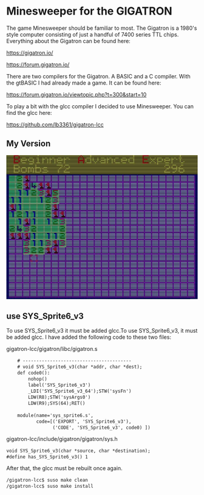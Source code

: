 # Minesweeper for the GIGATRON

The game Minesweeper should be familiar to most.
The Gigatron is a 1980's style computer consisting of just a handful of 7400 series TTL chips.
Everything about the Gigatron can be found here:

https://gigatron.io/

https://forum.gigatron.io/

There are two compilers for the Gigatron. A BASIC and a C compiler. With the gtBASIC I had already made a game. It can be found here:

https://forum.gigatron.io/viewtopic.php?t=300&start=10

To play a bit with the glcc compiler I decided to use Minesweeper. You can find the glcc here:

https://github.com/lb3361/gigatron-lcc

## My Version

![gtmine for Gigatron](picture/gtmine-expert.jpg)

## use SYS_Sprite6_v3

To use SYS_Sprite6_v3 it must be added glcc.To use SYS_Sprite6_v3, it must be added glcc. I have added the following code to these two files:

gigatron-lcc/gigatron/libc/gigatron.s

```
    # ----------------------------------------
    # void SYS_Sprite6_v3(char *addr, char *dest);
    def code0():
        nohop()
        label('SYS_Sprite6_v3')
        _LDI('SYS_Sprite6_v3_64');STW('sysFn')
        LDW(R8);STW('sysArgs0')
        LDW(R9);SYS(64);RET()

    module(name='sys_sprite6.s',
           code=[('EXPORT', 'SYS_Sprite6_v3'),
                 ('CODE', 'SYS_Sprite6_v3', code0) ])
```

gigatron-lcc/include/gigatron/gigatron/sys.h

```
void SYS_Sprite6_v3(char *source, char *destination);
#define has_SYS_Sprite6_v3() 1
```

After that, the glcc must be rebuilt once again.

```
/gigatron-lcc$ suso make clean
/gigatron-lcc$ suso make install
```

